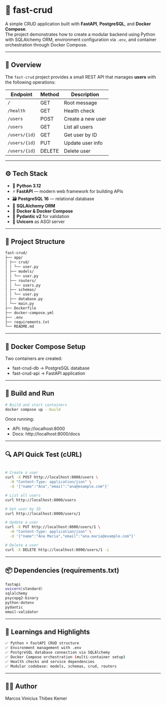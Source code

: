 # 🐳 fast-crud

A simple CRUD application built with **FastAPI**, **PostgreSQL**, and **Docker Compose**.  
The project demonstrates how to create a modular backend using Python with SQLAlchemy ORM, environment configuration via `.env`, and container orchestration through Docker Compose.

---

## 📘 Overview

The `fast-crud` project provides a small REST API that manages **users** with the following operations:

| Endpoint | Method | Description |
|-----------|--------|-------------|
| `/` | GET | Root message |
| `/health` | GET | Health check |
| `/users` | POST | Create a new user |
| `/users` | GET | List all users |
| `/users/{id}` | GET | Get user by ID |
| `/users/{id}` | PUT | Update user info |
| `/users/{id}` | DELETE | Delete user |

---

## ⚙️ Tech Stack

- 🐍 **Python 3.12**
- ⚡ **FastAPI** — modern web framework for building APIs
- 🗃️ **PostgreSQL 16** — relational database
- 🧱 **SQLAlchemy ORM**
- 🐳 **Docker & Docker Compose**
- 🧩 **Pydantic v2** for validation
- 🧠 **Uvicorn** as ASGI server

---

## 🧩 Project Structure

```bash
fast-crud/
├── app/
│ ├── crud/
│ │ └── user.py
│ ├── models/
│ │ └── user.py
│ ├── routers/
│ │ └── users.py
│ ├── schemas/
│ │ └── user.py
│ ├── database.py
│ └── main.py
├── Dockerfile
├── docker-compose.yml
├── .env
├── requirements.txt
└── README.md
```

---

## 🐳 Docker Compose Setup

Two containers are created:

- fast-crud-db → PostgreSQL database
- fast-crud-api → FastAPI application

---

## 🧱 Build and Run
```bash
# Build and start containers
docker compose up --build
```

Once running:

- API: http://localhost:8000
- Docs: http://localhost:8000/docs

---

## 🔍 API Quick Test (cURL)
```bash

# Create a user
curl -X POST http://localhost:8000/users \
  -H "Content-Type: application/json" \
  -d '{"name":"Ana","email":"ana@example.com"}'

# List all users
curl http://localhost:8000/users

# Get user by ID
curl http://localhost:8000/users/1

# Update a user
curl -X PUT http://localhost:8000/users/1 \
  -H "Content-Type: application/json" \
  -d '{"name":"Ana Maria","email":"ana.maria@example.com"}'

# Delete a user
curl -X DELETE http://localhost:8000/users/1 -i
```

---

## 📦 Dependencies (requirements.txt)
```bash
fastapi
uvicorn[standard]
sqlalchemy
psycopg2-binary
python-dotenv
pydantic
email-validator
```

---

## 📘 Learnings and Highlights
```bash
✅ Python + FastAPI CRUD structure
✅ Environment management with .env
✅ PostgreSQL database connection via SQLAlchemy
✅ Docker Compose orchestration (multi-container setup)
✅ Health checks and service dependencies
✅ Modular codebase: models, schemas, crud, routers
```

---

## 🧑‍💻 Author

Marcos Vinicius Thibes Kemer
